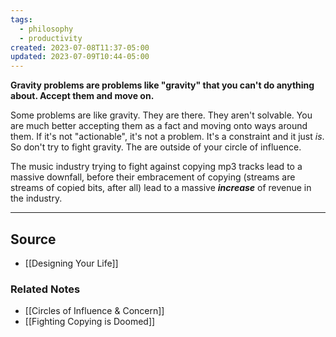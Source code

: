 ```yaml
---
tags:
  - philosophy
  - productivity
created: 2023-07-08T11:37-05:00
updated: 2023-07-09T10:44-05:00
---
```

**Gravity problems are problems like "gravity" that you can't do anything about. Accept them and move on.**

Some problems are like gravity. They are there. They aren't solvable. You are much better accepting them as a fact and moving onto ways around them. If it's not "actionable", it's not a problem. It's a constraint and it just *is*. So don't try to fight gravity. The are outside of your circle of influence. 

The music industry trying to fight against copying mp3 tracks lead to a massive downfall, before their embracement of copying (streams are streams of copied bits, after all) lead to a massive *********increase********* of revenue in the industry.

---

## Source
- [[Designing Your Life]]

### Related Notes
- [[Circles of Influence & Concern]] 
- [[Fighting Copying is Doomed]]
